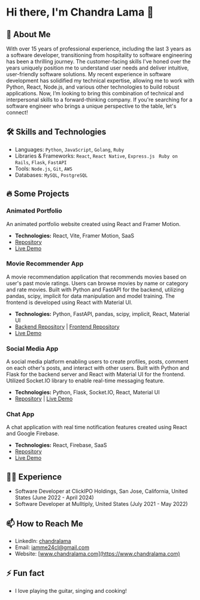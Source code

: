 # Hi there, I'm Chandra Lama 👋

## 🚀 About Me
With over 15 years of professional experience, including the last 3 years as a software developer, transitioning from hospitality to software engineering has been a thrilling journey. The customer-facing skills I've honed over the years uniquely position me to understand user needs and deliver intuitive, user-friendly software solutions. My recent experience in software development has solidified my technical expertise, allowing me to work with Python, React, Node.js, and various other technologies to build robust applications. Now, I’m looking to bring this combination of technical and interpersonal skills to a forward-thinking company. If you're searching for a software engineer who brings a unique perspective to the table, let's connect!

## 🛠 Skills and Technologies
- Languages: `Python`, `JavaScript`, `Golang`, `Ruby`
- Libraries & Frameworks: `React`, `React Native`, `Express.js ` `Ruby on Rails`, `Flask`, `FastAPI`
- Tools: `Node.js`, `Git`, `AWS`
- Databases: `MySQL`, `PostgreSQL`

## 🔥 Some Projects

### Animated Portfolio
An animated portfolio website created using React and Framer Motion.  
- **Technologies:** React, Vite, Framer Motion, SaaS
- [Repository](https://github.com/iamme24cl/portfolio)
- [Live Demo](https://portfolio-3fk.pages.dev)

### Movie Recommender App
A movie recommendation application that recommends movies based on user's past movie ratings. Users can browse movies by name or category and rate movies. Built with Python and FastAPI for the backend, utilizing pandas, scipy, implicit for data manipulation and model training. The frontend is developed using React with Material UI.  
- **Technologies:** Python, FastAPI, pandas, scipy, implicit, React, Material UI  
- [Backend Repository](https://github.com/iamme24cl/movie_land) | [Frontend Repository](https://github.com/iamme24cl/movie-land-app)
- [Live Demo](https://movie-land-app.pages.dev)

### Social Media App
A social media platform enabling users to create profiles, posts, comment on each other's posts, and interact with other users. Built with Python and Flask for the backend server and React with Material UI for the frontend. Utilized Socket.IO library to enable real-time messaging feature.
- **Technologies:** Python, Flask, Socket.IO, React, Material UI  
- [Repository](https://github.com/iamme24cl/smedia-app) | [Live Demo](https://smedia-app.pages.dev/)

### Chat App
A chat application with real time notification features created using React and Google Firebase.
- **Technologies:** React, Firebase, SaaS 
- [Repository](https://github.com/iamme24cl/chatapp)
- [Live Demo](https://chatapp-b7p.pages.dev)

## 👨‍💻 Experience
- Software Developer at ClickIPO Holdings, San Jose, California, United States (June 2022 - April 2024)
- Software Developer at Mulltiply, United States (July 2021 - May 2022)

## 📫 How to Reach Me
- LinkedIn: [chandralama](https://linkedin.com/in/chandralama)
- Email: [iamme24cl@gmail.com](mailto:iamme24cl@gmail.com)
- Website: [www.chandralama.com](https://www.chandralama.com) 

## ⚡ Fun fact
- I love playing the guitar, singing and cooking!
